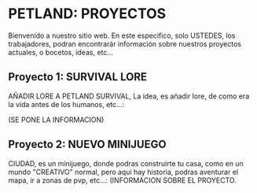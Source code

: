 # PETLAND: PROYECTOS

Bienvenido a nuestro sitio web. En este especifico, solo USTEDES, los trabajadores, podran encontrarár información sobre nuestros proyectos actuales, o bocetos, ideas, etc...

## Proyecto 1: SURVIVAL LORE

AÑADIR LORE A PETLAND SURVIVAL, La idea, es añadir lore, de como era la vida antes de los humanos, etc...:

 (SE PONE LA INFORMACION) 

## Proyecto 2: NUEVO MINIJUEGO

CIUDAD, es un minijuego, donde podras construirte tu casa, como en un mundo "CREATIVO" normal, pero aqui hay historia, podras aventurar el mapa, ir a zonas de pvp, etc...:
 (INFORMACION SOBRE EL PROYECTO.

